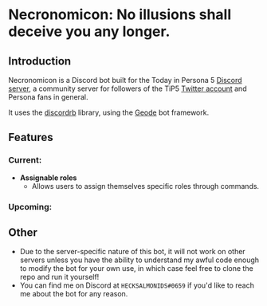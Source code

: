 # Necronomicon: No illusions shall deceive you any longer.

## Introduction
Necronomicon is a Discord bot built for the Today in Persona 5 [Discord server](https://discord.gg/xwQASJ4), 
a community server for followers of the TiP5 [Twitter account](https://twitter.com/TodayInPersona5) and Persona fans in
general.

It uses the [discordrb](https://github.com/meew0/discordrb) library, using the
[Geode](https://github.com/hecksalmonids/geode) bot framework.

## Features

### Current:

- **Assignable roles**
  - Allows users to assign themselves specific roles through commands.

### Upcoming:
  
## Other

- Due to the server-specific nature of this bot, it will not work on other servers unless you have the ability to 
understand my awful code enough to modify the bot for your own use, in which case feel free to clone the repo and run it
yourself!
- You can find me on Discord at `HECKSALMONIDS#0659` if you'd like to reach me about the bot for any reason.